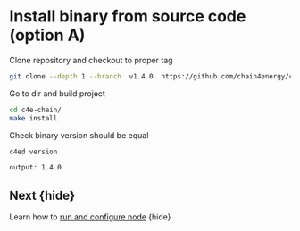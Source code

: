 <!--
order: 4
-->

# Install binary from source code (option A)

Clone repository and checkout to proper tag
```bash
git clone --depth 1 --branch  v1.4.0  https://github.com/chain4energy/c4e-chain.git
```
Go to dir and build project
```bash
cd c4e-chain/
make install
```

Check binary version should be equal
```bash
c4ed version

output: 1.4.0
```
## Next {hide}

Learn how to [run and configure node](.run_node.md) {hide}